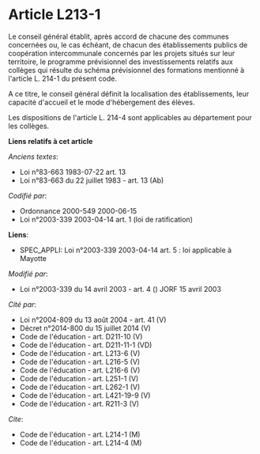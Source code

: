 # Article L213-1

Le conseil général établit, après accord de chacune des communes concernées ou, le cas échéant, de chacun des établissements
publics de coopération intercommunale concernés par les projets situés sur leur territoire, le programme prévisionnel des
investissements relatifs aux collèges qui résulte du schéma prévisionnel des formations mentionné à l'article L. 214-1 du
présent code.

A ce titre, le conseil général définit la localisation des établissements, leur capacité d'accueil et le mode d'hébergement
des élèves.

Les dispositions de l'article L. 214-4 sont applicables au département pour les collèges.

**Liens relatifs à cet article**

_Anciens textes_:

  - Loi n°83-663 1983-07-22 art. 13
  - Loi n°83-663 du 22 juillet 1983 - art. 13 (Ab)

_Codifié par_:

  - Ordonnance 2000-549 2000-06-15
  - Loi n°2003-339 2003-04-14 art. 1 (loi de ratification)

**Liens**:

  - SPEC_APPLI: Loi n°2003-339 2003-04-14 art. 5 : loi applicable à Mayotte

_Modifié par_:

  - Loi n°2003-339 du 14 avril 2003 - art. 4 () JORF 15 avril 2003

_Cité par_:

  - Loi n°2004-809 du 13 août 2004 - art. 41 (V)
  - Décret n°2014-800 du 15 juillet 2014 (V)
  - Code de l'éducation - art. D211-10 (V)
  - Code de l'éducation - art. D211-11-1 (VD)
  - Code de l'éducation - art. L213-6 (V)
  - Code de l'éducation - art. L216-5 (V)
  - Code de l'éducation - art. L216-6 (V)
  - Code de l'éducation - art. L251-1 (V)
  - Code de l'éducation - art. L262-1 (V)
  - Code de l'éducation - art. L421-19-9 (V)
  - Code de l'éducation - art. R211-3 (V)

_Cite_:

  - Code de l'éducation - art. L214-1 (M)
  - Code de l'éducation - art. L214-4 (M)
